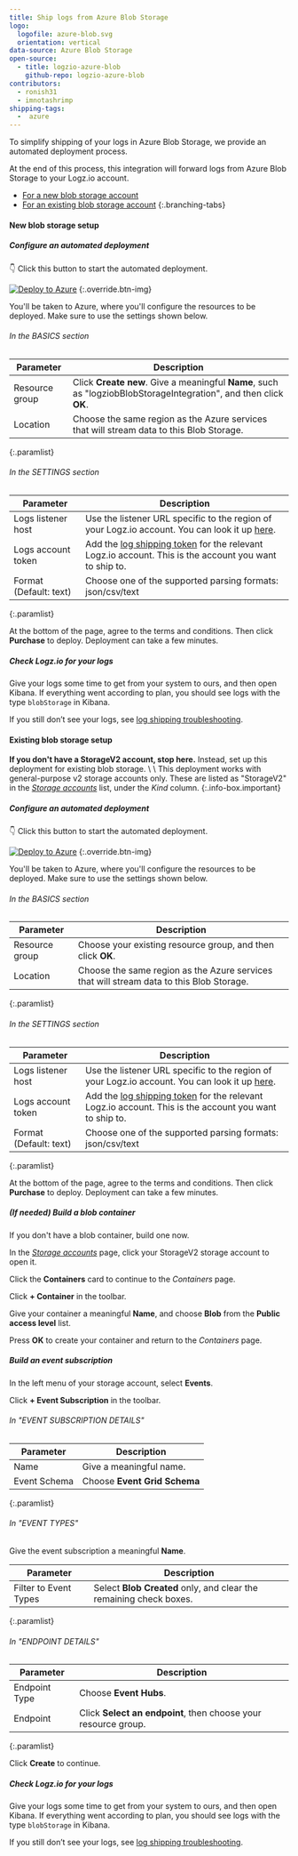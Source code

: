 ```yaml
---
title: Ship logs from Azure Blob Storage
logo:
  logofile: azure-blob.svg
  orientation: vertical
data-source: Azure Blob Storage
open-source:
  - title: logzio-azure-blob
    github-repo: logzio-azure-blob
contributors:
  - ronish31
  - imnotashrimp
shipping-tags:
  -  azure
---
```


To simplify shipping of your logs in Azure Blob Storage,
we provide an automated deployment process.

At the end of this process,
this integration will forward logs from Azure Blob Storage
to your Logz.io account.

<!-- tabContainer:start -->
<div class="branching-container">

* [For a new blob storage account](#new-blob-config)
* [For an existing blob storage account](#existing-blob-config)
{:.branching-tabs}

<!-- tab:start -->
<div id="new-blob-config">

#### New blob storage setup

<div class="tasklist">

##### Configure an automated deployment

👇 Click this button to start the automated deployment.

[![Deploy to Azure](https://azuredeploy.net/deploybutton.png)](https://portal.azure.com/#create/Microsoft.Template/uri/https%3A%2F%2Fraw.githubusercontent.com%2Flogzio%2Flogzio-azure-blob%2Fmaster%2Fdeployments%2FdeploymentTemplateForNewStorage.json)
{:.override.btn-img}

You'll be taken to Azure,
where you'll configure the resources to be deployed.
Make sure to use the settings shown below.

###### In the BASICS section

| Parameter | Description |
|---|---|
| Resource group | Click **Create new**. Give a meaningful **Name**, such as "logziobBlobStorageIntegration", and then click **OK**. |
| Location | Choose the same region as the Azure services that will stream data to this Blob Storage. |
{:.paramlist}

###### In the SETTINGS section

| Parameter | Description |
|---|---|
| Logs listener host | Use the listener URL specific to the region of your Logz.io account. You can look it up [here]({{site.baseurl}}/user-guide/accounts/account-region.html). |
| Logs account token | Add the [log shipping token](https://app.logz.io/#/dashboard/settings/general) for the relevant Logz.io account. This is the account you want to ship to. |
| Format (Default: text) | Choose one of the supported parsing formats: json/csv/text  |
{:.paramlist}

At the bottom of the page, agree to the terms and conditions. 
Then click **Purchase** to deploy. Deployment can take a few minutes.

##### Check Logz.io for your logs

Give your logs some time to get from your system to ours, and then open Kibana.
If everything went according to plan, you should see logs with the type `blobStorage` in Kibana.

If you still don’t see your logs, see [log shipping troubleshooting](https://docs.logz.io/user-guide/log-shipping/log-shipping-troubleshooting.html).

</div>

</div>
<!-- tab:end -->

<!-- tab:start -->
<div id="existing-blob-config">

#### Existing blob storage setup

**If you don't have a StorageV2 account, stop here.**
Instead, set up this deployment for existing blob storage.
\\
\\
This deployment works with general-purpose v2 storage accounts only.
These are listed as "StorageV2" in the
[_Storage accounts_](https://portal.azure.com/#blade/HubsExtension/BrowseResource/resourceType/Microsoft.Storage%2FStorageAccounts)
list,
under the _Kind_ column.
{:.info-box.important}

<div class="tasklist">

##### Configure an automated deployment

👇 Click this button to start the automated deployment.

[![Deploy to Azure](https://azuredeploy.net/deploybutton.png)](https://portal.azure.com/#create/Microsoft.Template/uri/https%3A%2F%2Fraw.githubusercontent.com%2Flogzio%2Flogzio-azure-blob%2Fmaster%2Fdeployments%2FdeploymentTemplate.json)
{:.override.btn-img}

You'll be taken to Azure,
where you'll configure the resources to be deployed.
Make sure to use the settings shown below.

###### In the BASICS section

| Parameter | Description |
|---|---|
| Resource group | Choose your existing resource group, and then click **OK**. |
| Location | Choose the same region as the Azure services that will stream data to this Blob Storage. |
{:.paramlist}

###### In the SETTINGS section

| Parameter | Description |
|---|---|
| Logs listener host | Use the listener URL specific to the region of your Logz.io account. You can look it up [here]({{site.baseurl}}/user-guide/accounts/account-region.html).  |
| Logs account token | Add the [log shipping token](https://app.logz.io/#/dashboard/settings/general) for the relevant Logz.io account. This is the account you want to ship to.  |
| Format (Default: text) | Choose one of the supported parsing formats: json/csv/text  |
{:.paramlist}

At the bottom of the page, agree to the terms and conditions. 
Then click **Purchase** to deploy. Deployment can take a few minutes.

##### _(If needed)_ Build a blob container

If you don't have a blob container, build one now.

In the
[_Storage accounts_](https://portal.azure.com/#blade/HubsExtension/BrowseResource/resourceType/Microsoft.Storage%2FStorageAccounts)
page, click your StorageV2 storage account to open it.

Click the **Containers** card to continue to the _Containers_ page.

Click **+ Container** in the toolbar.

Give your container a meaningful **Name**,
and choose **Blob** from the **Public access level** list.

Press **OK** to create your container
and return to the _Containers_ page.

##### Build an event subscription

In the left menu of your storage account, select **Events**.

Click **+ Event Subscription** in the toolbar.

###### In "EVENT SUBSCRIPTION DETAILS"

| Parameter | Description |
|---|---|
| Name | Give a meaningful name. |
| Event Schema | Choose **Event Grid Schema** |
{:.paramlist}

###### In "EVENT TYPES"

Give the event subscription a meaningful **Name**.

| Parameter | Description |
|---|---|
| Filter to Event Types | Select **Blob Created** only, and clear the remaining check boxes. |
{:.paramlist}

###### In "ENDPOINT DETAILS"

| Parameter | Description |
|---|---|
| Endpoint Type | Choose **Event Hubs**. |
| Endpoint | Click **Select an endpoint**, then choose your resource group. |
{:.paramlist}

Click **Create** to continue.

##### Check Logz.io for your logs

Give your logs some time to get from your system to ours, and then open Kibana.
If everything went according to plan, you should see logs with the type `blobStorage` in Kibana.

If you still don’t see your logs, see [log shipping troubleshooting](https://docs.logz.io/user-guide/log-shipping/log-shipping-troubleshooting.html).

</div>

</div>
<!-- tab:end -->

</div>
<!-- tabContainer:end -->
